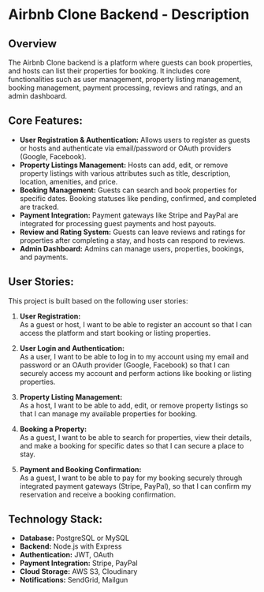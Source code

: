 # Airbnb Clone Backend - Description

## Overview
The Airbnb Clone backend is a platform where guests can book properties, and hosts can list their properties for booking. It includes core functionalities such as user management, property listing management, booking management, payment processing, reviews and ratings, and an admin dashboard.

## Core Features:
- **User Registration & Authentication:** Allows users to register as guests or hosts and authenticate via email/password or OAuth providers (Google, Facebook).
- **Property Listings Management:** Hosts can add, edit, or remove property listings with various attributes such as title, description, location, amenities, and price.
- **Booking Management:** Guests can search and book properties for specific dates. Booking statuses like pending, confirmed, and completed are tracked.
- **Payment Integration:** Payment gateways like Stripe and PayPal are integrated for processing guest payments and host payouts.
- **Review and Rating System:** Guests can leave reviews and ratings for properties after completing a stay, and hosts can respond to reviews.
- **Admin Dashboard:** Admins can manage users, properties, bookings, and payments.

## User Stories:
This project is built based on the following user stories:

1. **User Registration:**  
   As a guest or host, I want to be able to register an account so that I can access the platform and start booking or listing properties.

2. **User Login and Authentication:**  
   As a user, I want to be able to log in to my account using my email and password or an OAuth provider (Google, Facebook) so that I can securely access my account and perform actions like booking or listing properties.

3. **Property Listing Management:**  
   As a host, I want to be able to add, edit, or remove property listings so that I can manage my available properties for booking.

4. **Booking a Property:**  
   As a guest, I want to be able to search for properties, view their details, and make a booking for specific dates so that I can secure a place to stay.

5. **Payment and Booking Confirmation:**  
   As a guest, I want to be able to pay for my booking securely through integrated payment gateways (Stripe, PayPal), so that I can confirm my reservation and receive a booking confirmation.

## Technology Stack:
- **Database:** PostgreSQL or MySQL
- **Backend:** Node.js with Express
- **Authentication:** JWT, OAuth
- **Payment Integration:** Stripe, PayPal
- **Cloud Storage:** AWS S3, Cloudinary
- **Notifications:** SendGrid, Mailgun
